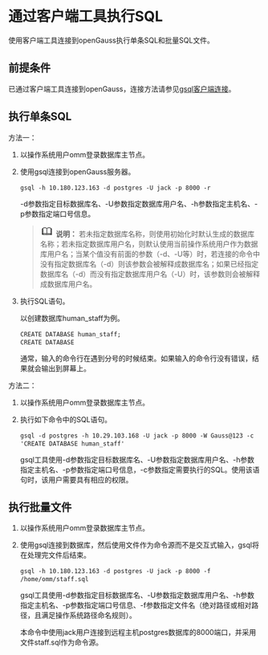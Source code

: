 # 通过客户端工具执行SQL<a name="ZH-CN_TOPIC_0241704266"></a>

使用客户端工具连接到openGauss执行单条SQL和批量SQL文件。

## 前提条件<a name="zh-cn_topic_0241234244_zh-cn_topic_0085434673_zh-cn_topic_0059782025_section47789530115226"></a>

已通过客户端工具连接到openGauss，连接方法请参见[gsql客户端连接](gsql客户端连接.md)。

## 执行单条SQL<a name="section0345111273314"></a>

方法一：

1.  以操作系统用户omm登录数据库主节点。
2.  使用gsql连接到openGauss服务器。

    ```
    gsql -h 10.180.123.163 -d postgres -U jack -p 8000 -r
    ```

    -d参数指定目标数据库名、-U参数指定数据库用户名、-h参数指定主机名、-p参数指定端口号信息。

    >![](public_sys-resources/icon-note.gif) **说明：** 
    >若未指定数据库名称，则使用初始化时默认生成的数据库名称；若未指定数据库用户名，则默认使用当前操作系统用户作为数据库用户名；当某个值没有前面的参数（-d、-U等）时，若连接的命令中没有指定数据库名（-d）则该参数会被解释成数据库名；如果已经指定数据库名（-d）而没有指定数据库用户名（-U）时，该参数则会被解释成数据库用户名。

3.  执行SQL语句。

    以创建数据库human\_staff为例。

    ```
    CREATE DATABASE human_staff;
    CREATE DATABASE
    ```

    通常，输入的命令行在遇到分号的时候结束。如果输入的命令行没有错误，结果就会输出到屏幕上。


方法二：

1.  以操作系统用户omm登录数据库主节点。
2.  执行如下命令中的SQL语句。

    ```
    gsql -d postgres -h 10.29.103.168 -U jack -p 8000 -W Gauss@123 -c 'CREATE DATABASE human_staff'
    ```

    gsql工具使用-d参数指定目标数据库名、-U参数指定数据库用户名、-h参数指定主机名、-p参数指定端口号信息，-c参数指定需要执行的SQL。使用该语句时，该用户需要具有相应的权限。


## 执行批量文件<a name="section323725653316"></a>

1.  以操作系统用户omm登录数据库主节点。
2.  使用gsql连接到数据库，然后使用文件作为命令源而不是交互式输入，gsql将在处理完文件后结束。

    ```
    gsql -h 10.180.123.163 -d postgres -U jack -p 8000 -f /home/omm/staff.sql
    ```

    gsql工具使用-d参数指定目标数据库名、-U参数指定数据库用户名、-h参数指定主机名、-p参数指定端口号信息、-f参数指定文件名（绝对路径或相对路径，且满足操作系统路径命名规则）。

    本命令中使用jack用户连接到远程主机postgres数据库的8000端口，并采用文件staff.sql作为命令源。


